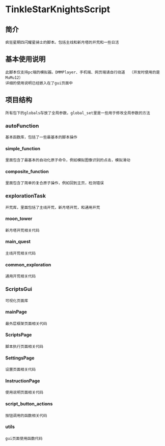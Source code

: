 # TinkleStarKnightsScript
## 简介
    疯狂星期四闪耀星骑士的脚本。包括主线和新月塔的开荒和一些日活

## 基本使用说明
    此脚本仅支持pc端的模拟器。DMMPlayer、手机端、网页端请自行绕道  （开发时使用的是MuMu12）
    详细的使用说明已经嵌入在了gui页面中

## 项目结构
    所有包下的globals存放了全局参数，global_set里是一些用于修改全局参数的方法

### autoFunction
    基本函数库，包括了一些最基本的脚本操作
#### simple_function
    里面包含了最基本的自动化原子命令，例如模拟图像识别的点击，模拟滑动
#### composite_function
    里面包含了简单的复合原子操作，例如回到主页，检测错误

### explorationTask
    开荒库，里面包括了主线开荒，新月塔开荒，和通用开荒
#### moon_tower
    新月塔开荒相关代码
#### main_quest
    主线开荒相关代码
#### common_exploration
    通用开荒相关代码
### ScriptsGui
    可视化页面库
#### mainPage
    最外层框架页面相关代码
#### ScriptsPage
    脚本执行页面相关代码
#### SettingsPage
    设置页面相关代码
#### InstructionPage
    使用说明页面相关代码
#### script_button_actions
    按钮调用的函数相关代码
#### utils
    gui页面使用函数代码

